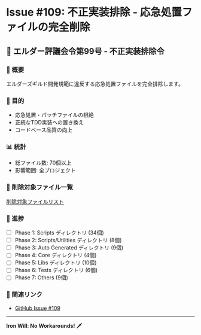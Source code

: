# Issue #109: 不正実装排除 - 応急処置ファイルの完全削除

## 🚨 エルダー評議会令第99号 - 不正実装排除令

### 📜 概要
エルダーズギルド開発規範に違反する応急処置ファイルを完全排除します。

### 🎯 目的
- 応急処置・パッチファイルの根絶
- 正統なTDD実装への置き換え
- コードベース品質の向上

### 📊 統計
- 総ファイル数: 70個以上
- 影響範囲: 全プロジェクト

### 📁 削除対象ファイル一覧
[削除対象ファイルリスト](./target_files.md)

### 📅 進捗
- [ ] Phase 1: Scripts ディレクトリ (34個)
- [ ] Phase 2: Scripts/Utilities ディレクトリ (8個)
- [ ] Phase 3: Auto Generated ディレクトリ (9個)
- [ ] Phase 4: Core ディレクトリ (4個)
- [ ] Phase 5: Libs ディレクトリ (10個)
- [ ] Phase 6: Tests ディレクトリ (6個)
- [ ] Phase 7: Others (9個)

### 🔗 関連リンク
- [GitHub Issue #109](https://github.com/ext-maru/ai-co/issues/109)

---
**Iron Will: No Workarounds! 🗡️**
